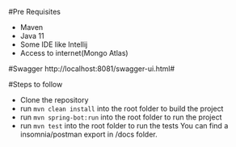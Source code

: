 #Pre Requisites
 - Maven
 - Java 11
 - Some IDE like Intellij
 - Access to internet(Mongo Atlas)
 
#Swagger
http://localhost:8081/swagger-ui.html#

#Steps to follow
 - Clone the repository
 - run <code>mvn clean install</code> into the root folder to build the project
 - run <code>mvn spring-bot:run</code> into the root folder to run the project
 - run <code>mvn test</code> into the root folder to run the tests
 You can find a insomnia/postman export in /docs folder.
 
